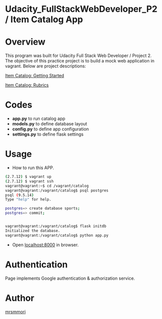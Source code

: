 Udacity_FullStackWebDeveloper_P2 / Item Catalog App
====

# Overview
This program was built for Udacity Full Stack Web Developer / Project 2.
The objective of this practice project is to build a mock web application in vagrant. Below are project descriptions:

<a href="https://docs.google.com/document/d/e/2PACX-1vT7XPf0O3oLCACjKEaRVc_Z-nNoG6_ssRoo_Mai5Ce6qFK_v7PpR1lxmudIOqzKo2asKOc89WC-qpfG/pub?embedded=true">Item Catalog: Getting Started</a>


<a href="https://review.udacity.com/#!/rubrics/2008/view">Item Catalog: Rubrics</a>

# Codes
- **app.py** to run catalog app
- **models.py** to define database layout
- **config.py** to define app configuration
- **settings.py** to define flask settings

# Usage

- How to run this APP.
``` bash 
(2.7.12) $ vagrant up
(2.7.12) $ vagrant ssh
vagrant@vagrant:~$ cd /vagrant/catalog
vagrant@vagrant:/vagrant/catalog$ psql postgres
psql (9.5.14)
Type "help" for help.

postgres=> create database sports;
postgres=> commit;


vagrant@vagrant:/vagrant/catalog$ flask initdb
Initialized the database.
vagrant@vagrant:/vagrant/catalog$ python app.py

```

- Open <a href="localhost:8000">localhost:8000</a> in browser.


# Authentication
Page implements Google authentication & authorization service.


# Author

[mrsmmori](https://github.com/mrsmmori)
